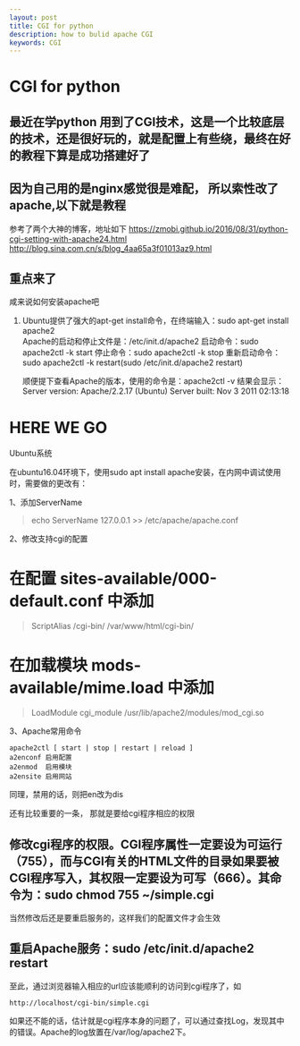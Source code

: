 ```yaml
---
layout: post
title: CGI for python
description: how to bulid apache CGI
keywords: CGI
---
```


# CGI for python

## 最近在学python 用到了CGI技术，这是一个比较底层的技术，还是很好玩的，就是配置上有些绕，最终在好的教程下算是成功搭建好了

## 因为自己用的是nginx感觉很是难配， 所以索性改了apache,以下就是教程

参考了两个大神的博客，地址如下
https://zmobi.github.io/2016/08/31/python-cgi-setting-with-apache24.html
http://blog.sina.com.cn/s/blog_4aa65a3f01013az9.html

## 重点来了

咸来说如何安装apache吧
1. Ubuntu提供了强大的apt-get install命令，在终端输入：sudo apt-get install apache2    
      Apache的启动和停止文件是：/etc/init.d/apache2
       启动命令：sudo apache2ctl -k start
       停止命令：sudo apache2ctl -k stop
       重新启动命令：sudo apache2ctl -k restart(sudo /etc/init.d/apache2 restart)


     顺便提下查看Apache的版本，使用的命令是：apache2ctl -v 结果会显示：
      Server version: Apache/2.2.17 (Ubuntu)
      Server built:   Nov  3 2011 02:13:18



#  HERE WE GO
Ubuntu系统

在ubuntu16.04环境下，使用sudo apt install apache安装，在内网中调试使用时，需要做的更改有：

1、添加ServerName

> echo ServerName 127.0.0.1 >> /etc/apache/apache.conf

2、修改支持cgi的配置

# 在配置 sites-available/000-default.conf 中添加
> ScriptAlias /cgi-bin/ /var/www/html/cgi-bin/

# 在加载模块 mods-available/mime.load  中添加
> LoadModule cgi_module /usr/lib/apache2/modules/mod_cgi.so

3、Apache常用命令
```
apache2ctl [ start | stop | restart | reload ]
a2enconf 启用配置  
a2enmod  启用模块   
a2ensite 启用网站
```
同理，禁用的话，则把en改为dis

还有比较重要的一条， 那就是要给cgi程序相应的权限
##  修改cgi程序的权限。CGI程序属性一定要设为可运行（755），而与CGI有关的HTML文件的目录如果要被CGI程序写入，其权限一定要设为可写（666）。其命令为：sudo chmod 755 ~/simple.cgi

当然修改后还是要重启服务的，这样我们的配置文件才会生效
##  重启Apache服务：sudo /etc/init.d/apache2 restart

至此，通过浏览器输入相应的url应该能顺利的访问到cgi程序了，如
```   
http://localhost/cgi-bin/simple.cgi
```
如果还不能的话，估计就是cgi程序本身的问题了，可以通过查找Log，发现其中的错误。Apache的log放置在/var/log/apache2下。

















